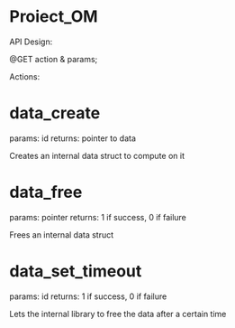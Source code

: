 # Proiect_OM

API Design:

  @GET  action & params;
  
Actions:
# data_create
  params: id
  returns: pointer to data
  
  Creates an internal data struct to compute on it
  
# data_free
  params: pointer
  returns: 1 if success, 0 if failure
  
  Frees an internal data struct
  
# data_set_timeout
  params: id
  returns: 1 if success, 0 if failure
  
  Lets the internal library to free the data after a certain time
